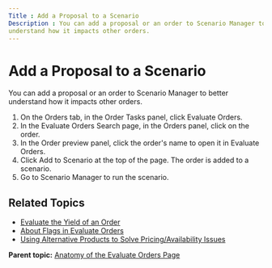 ```yaml
---
Title : Add a Proposal to a Scenario
Description : You can add a proposal or an order to Scenario Manager to better
understand how it impacts other orders.
---
```



# Add a Proposal to a Scenario



You can add a proposal or an order to Scenario Manager to better
understand how it impacts other orders.

1.  On the Orders tab, in the Order
    Tasks panel, click Evaluate
    Orders.
2.  In the Evaluate Orders Search page, in the Orders panel, click on
    the order.
3.  In the Order preview panel, click the order's name to open it
    in Evaluate Orders.
4.  Click Add to Scenario at the top
    of the page. The order is added to a scenario.
5.  Go to Scenario Manager to run the scenario.



## Related Topics

- <a href="evaluate-the-yield-of-an-order.html" class="xref">Evaluate the
  Yield of an Order</a>
- <a href="about-flags-in-evaluate-orders.html" class="xref">About Flags
  in Evaluate Orders</a>
- <a
  href="using-alternative-products-to-solve-pricing-availability-issues.html"
  class="xref">Using Alternative Products to Solve Pricing/Availability
  Issues</a>  
    





<div class="familylinks">

<div class="parentlink">

**Parent topic:**
<a href="../topics/anatomy-of-the-evaluate-orders-page.html"
class="link">Anatomy of the Evaluate Orders Page</a>






